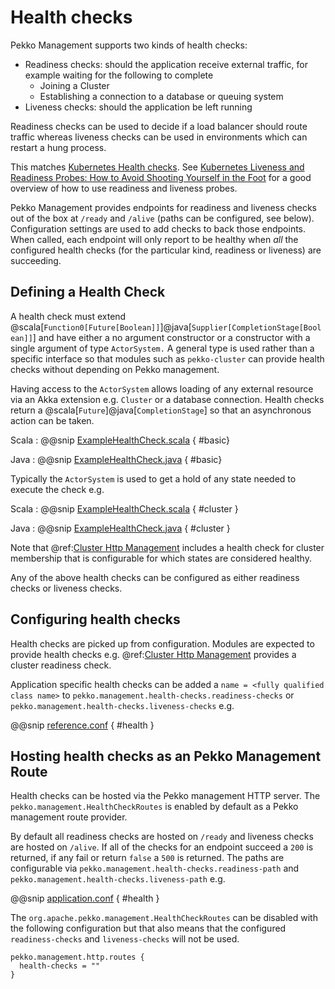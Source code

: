 # Health checks

Pekko Management supports two kinds of health checks:

* Readiness checks: should the application receive external traffic, for example waiting for the following to complete
    * Joining a Cluster
    * Establishing a connection to a database or queuing system
* Liveness checks: should the application be left running 

Readiness checks can be used to decide if a load balancer should route traffic whereas liveness checks can be used in environments which can restart a hung process.

This matches [Kubernetes Health checks](https://kubernetes.io/docs/tasks/configure-pod-container/configure-liveness-readiness-probes/). 
See [Kubernetes Liveness and Readiness Probes: How to Avoid Shooting Yourself in the Foot](https://blog.colinbreck.com/kubernetes-liveness-and-readiness-probes-how-to-avoid-shooting-yourself-in-the-foot/) for a
good overview of how to use readiness and liveness probes.

Pekko Management provides endpoints for readiness and liveness checks out of the box at `/ready` and `/alive` (paths can be configured, see below).
Configuration settings are used to add checks to back those endpoints. When called, each endpoint will only report to be healthy when
*all* the configured health checks (for the particular kind, readiness or liveness) are succeeding.

## Defining a Health Check

A health check must extend @scala[`Function0[Future[Boolean]]`]@java[`Supplier[CompletionStage[Boolean]]`] and have either a no argument constructor or a constructor
with a single argument of type `ActorSystem.` A general type is used rather than a specific interface so that modules such as `pekko-cluster` can 
provide health checks without depending on Pekko management.

Having access to the `ActorSystem` allows loading of any external resource via an Akka extension e.g. `Cluster` or a database connection. Health checks
return a @scala[`Future`]@java[`CompletionStage`] so that an asynchronous action can be taken.

Scala
: @@snip [ExampleHealthCheck.scala](/management/src/test/scala/doc/org/apache/pekko/management/ExampleHealthCheck.scala)  { #basic}

Java
: @@snip [ExampleHealthCheck.java](/management/src/test/java/jdoc/org/apache/pekko/management/BasicHealthCheck.java)  { #basic}


Typically the `ActorSystem` is used to get a hold of any state needed to execute the check e.g.

Scala
: @@snip [ExampleHealthCheck.scala](/management/src/test/scala/doc/org/apache/pekko/management/ExampleHealthCheck.scala)  { #cluster }

Java
: @@snip [ExampleHealthCheck.java](/management/src/test/java/jdoc/org/apache/pekko/management/ClusterCheck.java)  { #cluster }

Note that @ref:[Cluster Http Management](cluster-http-management.md) includes a health check for cluster membership that is configurable for which states are considered healthy.

Any of the above health checks can be configured as either readiness checks or liveness checks. 

## Configuring health checks

Health checks are picked up from configuration. Modules are expected to provide health checks e.g. @ref:[Cluster Http Management](cluster-http-management.md) provides a cluster readiness check.

Application specific health checks can be added a `name = <fully qualified class name>` to `pekko.management.health-checks.readiness-checks` or `pekko.management.health-checks.liveness-checks` e.g.

@@snip [reference.conf](/management-cluster-http/src/main/resources/reference.conf)  { #health }

## Hosting health checks as an Pekko Management Route

Health checks can be hosted via the Pekko management HTTP server. The `pekko.management.HealthCheckRoutes` is enabled
by default as a Pekko management route provider.

By default all readiness checks are hosted on `/ready` and liveness checks are hosted on `/alive`. If all of the checks
for an endpoint succeed a `200` is returned, if any fail or return `false` a `500` is returned. The paths are
configurable via `pekko.management.health-checks.readiness-path` and `pekko.management.health-checks.liveness-path` e.g.

@@snip [application.conf](/integration-test/local/src/main/resources/application.conf)  { #health }

The `org.apache.pekko.management.HealthCheckRoutes` can be disabled with the following configuration but that also
means that the configured `readiness-checks` and `liveness-checks` will not be used.

```
pekko.management.http.routes {
  health-checks = ""
}
```




